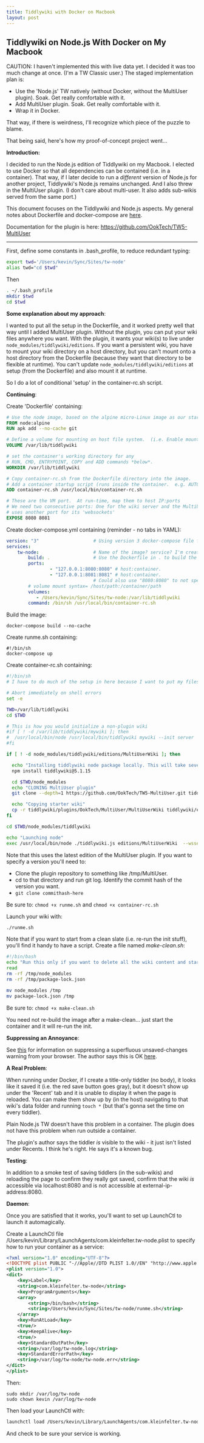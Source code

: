 ```yaml
---
title: Tiddlywiki with Docker on Macbook
layout: post
---
```

## Tiddlywiki on Node.js With Docker on My Macbook

CAUTION: I haven't implemented this with live data yet.  I decided it was too much change at once.  (I'm a TW Classic user.)  The staged implementation plan is:

* Use the 'Node.js' TW natively (without Docker, without the MultiUser plugin).  Soak.  Get really comfortable with it.
* Add MultiUser plugin.  Soak.  Get really comfortable with it.
* Wrap it in Docker.

That way, if there is weirdness, I'll recognize which piece of the puzzle to blame.

That being said, here's how my proof-of-concept project went...



**Introduction:**

I decided to run the Node.js edition of Tiddlywiki on my Macbook.  I elected to use Docker so that all dependencies can be contained (i.e. in a container).  That way, if I later decide to run a *different* version of Node.js for another project, Tiddlywiki's Node.js remains unchanged.  And I also threw in the MultiUser plugin.  (I don't care about multi-user.  It also adds sub-wikis served from the same port.)

This document focuses on the Tiddlywiki and Node.js aspects.  My general notes about Dockerfile and docker-compose are [here](kevins-guide-to-using-dockerfile).

Documentation for the plugin is here: https://github.com/OokTech/TW5-MultiUser

-----

First, define some constants in .bash_profile, to reduce redundant typing:

```bash
export twd='/Users/kevin/Sync/Sites/tw-node'
alias twd="cd $twd"
```

Then

```bash
. ~/.bash_profile 
mkdir $twd
cd $twd
```



**Some explanation about my approach**:

I wanted to put all the setup in the Dockerfile, and it worked pretty well that way until I added MultiUser plugin.  Without the plugin, you can put your wiki files anywhere you want.  With the plugin, it wants your wiki(s) to live under ```node_modules/tiddlywiki/editions```.  If you want a persistent wiki, you have to mount your wiki directory on a host directory, but you can't mount onto a host directory from the Dockerfile (because they want that directory to be flexible at runtime). You can't update ```node_modules/tiddlywiki/editions``` at setup (from the Dockerfile) and also mount it at runtime.

So I do a lot of conditional 'setup' in the container-rc.sh script.



**Continuing**:

Create 'Dockerfile' containing:

```dockerfile
# Use the node image, based on the alpine micro-Linux image as our starting point.
FROM node:alpine
RUN apk add --no-cache git

# Define a volume for mounting on host file system.  (i.e. Enable mounting this path.)
VOLUME /var/lib/tiddlywiki

# set the container's working directory for any 
# RUN, CMD, ENTRYPOINT, COPY and ADD commands *below*.
WORKDIR /var/lib/tiddlywiki

# Copy container-rc.sh from the Dockerfile directory into the image.
# Add a container startup script (runs inside the container.  e.g. AUTOEXEC.BAT)
ADD container-rc.sh /usr/local/bin/container-rc.sh

# These are the VM port.  At run-time, map them to host IP:ports
# We need two consecutive ports: One for the wiki server and the MultiUser plugin
# uses another port for its 'websockets'
EXPOSE 8080 8081
```



Create docker-compose.yml containing (reminder - no tabs in YAML):

```yaml
version: "3"                    # Using version 3 docker-compose file format.
services:
    tw-node:                    # Name of the image? service? I'm creating.
        build: .                # Use the Dockerfile in . to build the image
        ports:
                - "127.0.0.1:8080:8080" # host:container.
                - "127.0.0.1:8081:8081" # host:container.
                                # Could also use "8080:8080" to not specify host IP.
        # volume mount syntax= /host/path:/container/path
        volumes:
           - /Users/kevin/Sync/Sites/tw-node:/var/lib/tiddlywiki
        command: /bin/sh /usr/local/bin/container-rc.sh

```



Build the image:

```
docker-compose build --no-cache
```



Create runme.sh containing:

```
#!/bin/sh
docker-compose up
```



Create container-rc.sh containing:

```bash
#!/bin/sh
# I have to do much of the setup in here because I want to put my files onto the mounted volume

# Abort immediately on shell errors
set -e

TWD=/var/lib/tiddlywiki
cd $TWD

# This is how you would initialize a non-plugin wiki
#if [ ! -d /var/lib/tiddlywiki/mywiki ]; then
#  /usr/local/bin/node /usr/local/bin/tiddlywiki mywiki --init server
#fi

if [ ! -d node_modules/tiddlywiki/editions/MultiUserWiki ]; then

  echo "Installing tiddlywiki node package locally. This will take several minutes..."
  npm install tiddlywiki@5.1.15

  cd $TWD/node_modules
  echo "CLONING MultiUser plugin"
  git clone --depth=1 https://github.com/OokTech/TW5-MultiUser.git tiddlywiki/plugins/OokTech/MultiUser

  echo "Copying starter wiki"
  cp -r tiddlywiki/plugins/OokTech/MultiUser/MultiUserWiki tiddlywiki/editions/
fi

cd $TWD/node_modules/tiddlywiki

echo "Launching node"
exec /usr/local/bin/node ./tiddlywiki.js editions/MultiUserWiki  --wsserver 8080 ${USERNAME:-user} ${PASSWORD:-'wiki'} 0.0.0.0

```

Note that this uses the latest edition of the MultiUser plugin.  If you want to specify a version you'll need to:

* Clone the plugin repository to something like /tmp/MultiUser.
* cd to that directory and run git log.  Identify the commit hash of the version you want.
* ```git clone commithash-here``` 



Be sure to: ```chmod +x runme.sh``` and ```chmod +x container-rc.sh```

Launch your wiki with:

```bash
./runme.sh
```



Note that if you want to start from a clean slate (i.e. re-run the init stuff), you'll find it handy to have a script.  Create a file named *make-clean.sh*:

```bash
#!/bin/bash
echo "Run this only if you want to delete all the wiki content and start over. Press control-C to stop or Enter to continue."
read
rm -rf /tmp/node_modules
rm -rf /tmp/package-lock.json

mv node_modules /tmp
mv package-lock.json /tmp
```

Be sure to: ```chmod +x make-clean.sh``` 

You need not re-build the image after a make-clean... just start the container and it will re-run the init.



**Suppressing an Annoyance**:

See [this](https://groups.google.com/d/msg/tiddlywiki/gWRqpmZNg9k/GQ4xd0p309cJ) for information on suppressing a superfluous unsaved-changes warning from your browser.  The author says this is OK [here](https://groups.google.com/d/msg/tiddlywiki/UM3U1_637Zk/yWQYPitoBAAJ).



**A Real Problem**:

When running under Docker, if I create a title-only tiddler (no body), it looks like it saved it (i.e. the red save button goes gray), but it doesn't show up under the 'Recent' tab and it is unable to display it when the page is reloaded.  You can make them show up by (in the host) navigating to that wiki's data folder and running ```touch *``` (but that's gonna set the time on every tiddler).

Plain Node.js TW doesn't have this problem in a container.  The plugin does not have this problem when run outside a container.

The plugin's author says the tiddler *is* visible to the wiki - it just isn't listed under Recents.  I think he's right.  He says it's a known bug.



**Testing**:

In addition to a smoke test of saving tiddlers (in the sub-wikis) and reloading the page to confirm they really got saved, confirm that the wiki *is* accessible via localhost:8080 and is not accessible at external-ip-address:8080.

**Daemon**:

Once you are satisfied that it works, you'll want to set up LaunchCtl to launch it automagically.

Create a LaunchCtl file  /Users/kevin/Library/LaunchAgents/com.kleinfelter.tw-node.plist to specify how to run your container as a service:

```xml
<?xml version="1.0" encoding="UTF-8"?>
<!DOCTYPE plist PUBLIC "-//Apple//DTD PLIST 1.0//EN" "http://www.apple.com/DTDs/PropertyList-1.0.dtd">
<plist version="1.0">
<dict>
    <key>Label</key>
    <string>com.kleinfelter.tw-node</string>
    <key>ProgramArguments</key>
    <array>
        <string>/bin/bash</string>
        <string>/Users/kevin/Sync/Sites/tw-node/runme.sh</string>
    </array>
    <key>RunAtLoad</key>
    <true/>
    <key>KeepAlive</key>
    <true/>
    <key>StandardOutPath</key>
    <string>/var/log/tw-node.log</string>
    <key>StandardErrorPath</key>
    <string>/var/log/tw-node/tw-node.err</string>
</dict>
</plist>
```



Then:

```
sudo mkdir /var/log/tw-node
sudo chown kevin /var/log/tw-node
```



Then load your LaunchCtl with:

```bash
launchctl load /Users/kevin/Library/LaunchAgents/com.kleinfelter.tw-node.plist
```



And check to be sure your service is working.
